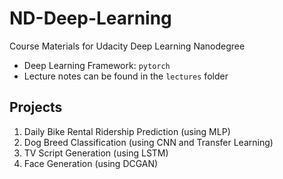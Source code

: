 # ND-Deep-Learning

Course Materials for Udacity Deep Learning Nanodegree

- Deep Learning Framework: `pytorch`
- Lecture notes can be found in the `lectures` folder

## Projects

1. Daily Bike Rental Ridership Prediction (using MLP)
2. Dog Breed Classification (using CNN and Transfer Learning)
3. TV Script Generation (using LSTM)
4. Face Generation (using DCGAN)
